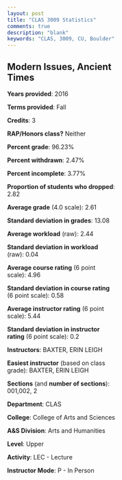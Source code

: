 ```yaml
---
layout: post
title: "CLAS 3009 Statistics"
comments: true
description: "blank"
keywords: "CLAS, 3009, CU, Boulder"
--- 
```

<head>
<script src="https://ajax.googleapis.com/ajax/libs/jquery/2.1.3/jquery.min.js"></script>
<script src="https://dl.dropboxusercontent.com/s/pc42nxpaw1ea4o9/highcharts.js?dl=0"></script>
<!-- <script src="../assets/js/highcharts.js"></script> -->
<style type="text/css">@font-face {
	font-family: "Bebas Neue";
	src: url(https://www.filehosting.org/file/details/544349/BebasNeue%20Regular.otf) format("opentype");
	}
	h1.Bebas { 
		font-family: "Bebas Neue", Verdana, Tahoma;
	}
</style>
</head>
<body>
	<div id="container" style="float: right; width: 45%; height: 88%; margin-left: 2.5%; margin-right: 2.5%;"></div>
	<script language="JavaScript">
		$(document).ready(function() {
		var chart = {type: 'column'};
		var title = {text: 'Grade Distribution'};
		var xAxis = {categories: ['A','B','C','D','F'],crosshair: true};
		var yAxis = {min: 0,title: {text: 'Percentage'}};
		var tooltip = {headerFormat: '<center><b><span style="font-size:20px">{point.key}</span></b></center>',
		               pointFormat: '<td style="padding:0"><b>{point.y:.1f}%</b></td>',
		               footerFormat: '</table>',shared: true,useHTML: true};
		var plotOptions = {column: {pointPadding: 0.0,borderWidth: 0}};  
		var credits = {enabled: false};var series= [{name: 'Percent',data: [30.77,43.08,10.77,4.62,10.77,]}];
		var json = {};
		json.chart = chart;
		json.title = title;
		json.tooltip = tooltip;
		json.xAxis = xAxis;
		json.yAxis = yAxis;  
		json.series = series;
		json.plotOptions = plotOptions;  
		json.credits = credits;
		$('#container').highcharts(json);
	});
	</script>
</body>
			   
## Modern Issues, Ancient Times

**Years provided**: 2016

**Terms provided**: Fall

**Credits**: 3

**RAP/Honors class?** Neither

**Percent grade**: 96.23%

**Percent withdrawn**: 2.47%

**Percent incomplete**: 3.77%

**Proportion of students who dropped**: 2.82

**Average grade** (4.0 scale): 2.61

**Standard deviation in grades**: 13.08

**Average workload** (raw): 2.44

**Standard deviation in workload** (raw): 0.04

**Average course rating** (6 point scale): 4.96

**Standard deviation in course rating** (6 point scale): 0.58

**Average instructor rating** (6 point scale): 5.44

**Standard deviation in instructor rating** (6 point scale): 0.2

**Instructors**: BAXTER, ERIN LEIGH

**Easiest instructor** (based on class grade): BAXTER, ERIN LEIGH

**Sections** (and **number of sections**): 001,002, 2

**Department**: CLAS

**College**: College of Arts and Sciences

**A&S Division**: Arts and Humanities

**Level**: Upper

**Activity**: LEC - Lecture

**Instructor Mode**: P  - In Person